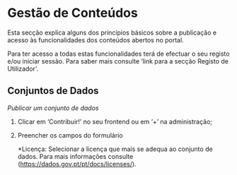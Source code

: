 # Gestão de Conteúdos

Esta secção explica alguns dos princípios básicos sobre a publicação e acesso às funcionalidades dos conteúdos abertos no portal.

Para ter acesso a todas estas funcionalidades terá de efectuar o seu registo e/ou iniciar sessão. Para saber mais consulte ‘link para a secção Registo de Utilizador’.

## Conjuntos de Dados 

_Publicar um conjunto de dados_

1. Clicar em ‘Contribuir!’ no seu frontend ou em ‘+’ na administração;

4.	Preencher os campos do formulário

    *Licença: Selecionar a licença que mais se adequa ao conjunto de dados. Para mais informações consulte (https://dados.gov.pt/pt/docs/licenses/).
